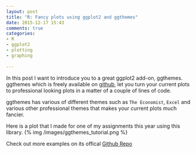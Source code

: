 ```yaml
---
layout: post
title: "R: Fancy plots using ggplot2 and ggthemes"
date: 2015-12-17 15:43
comments: true
categories:
- R
- ggplot2
- plotting
- graphing
 
---
```


In this post I want to introduce you to a great ggplot2 add-on, ggthemes.
ggthemes which is freely available on [github](https://github.com/jrnold/ggthemes), let you turn your current plots to professional looking plots in a matter of a couple of lines of code.

ggthemes has various of different themes such as ```The Economist```, ```Excel``` and various other professional themes that makes your current plots much fancier.


Here is a plot that I made for one of my assignments this year using this library.
{% img /images/ggthemes_tutorial.png %}


Check out more examples on its offical [Github Repo](https://github.com/jrnold/ggthemes)


